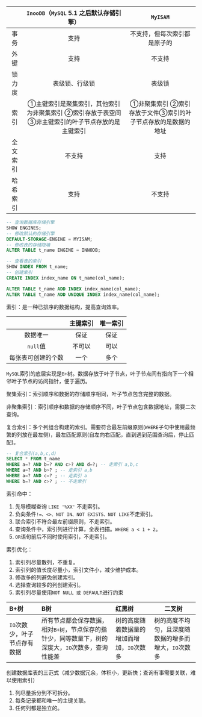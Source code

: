 |          |           `InooDB`（`MySQL` 5.1 之后默认存储引擎）           |                           `MyISAM`                           |
| :------: | :----------------------------------------------------------: | :----------------------------------------------------------: |
|   事务   |                             支持                             |                 不支持，但每次索引都是原子的                 |
|   外键   |                             支持                             |                            不支持                            |
|  锁力度  |                        表级锁、行级锁                        |                            表级锁                            |
|   索引   | ①主键索引是聚集索引，其他索引为非聚集索引 ②索引存放于表空间③非主键索引的叶子节点存放的是主键索引 | ①非聚集索引 ②索引存放于文件③索引的叶子节点存放的是数据的地址 |
| 全文索引 |                            不支持                            |                             支持                             |
| 哈希索引 |                             支持                             |                            不支持                            |

```sql
-- 查询数据库存储引擎
SHOW ENGINES;
-- 修改默认的存储引擎
DEFAULT-STORAGE-ENGINE = MYISAM;
-- 修改表的存储隐墙
ALTER TABLE t_name ENGINE = INNODB;

-- 查看表的索引
SHOW INDEX FROM t_name;
-- 创建索引
CREATE INDEX index_name ON t_name(col_name);

ALTER TABLE t_name ADD INDEX index_name(col_name);
ALTER TABLE t_name ADD UNIQUE INDEX index_name(col_name);
```

索引：是一种已排序的数据结构，提高查询效率。

|                    | 主键索引 | 唯一索引 |
| :----------------: | :------: | :------: |
|      数据唯一      |   保证   |   保证   |
|      `null`值      |  不可以  |   可以   |
| 每张表可创建的个数 |   一个   |   多个   |

`MySQL`索引的底层实现是`B+`树。数据存放于叶子节点，叶子节点间有指向下一个相邻叶子节点的访问指针，便于遍历。

聚集索引：索引顺序和数据的存储顺序相同，叶子节点包含完整的数据。

非聚集索引：索引顺序和数据的存储顺序不同，叶子节点包含数据地址，需要二次查询。

复合索引：多个列组合构建的索引。需要符合最左前缀原则(`WHERE`子句中使用最频繁的列放在最左侧)，最左匹配原则(自左向右匹配，直到遇到范围查询后，停止匹配)。

```sql
-- 复合索引(a,b,c,d)
SELECT * FROM t_name 
WHERE a=? AND b=? AND c>? AND d=?; -- 走索引 a,b,c
WHERE a=? AND b>? ; -- 走索引 a,b
WHERE a=? AND c=? ; -- 走索引 a
WHERE b=? AND c>? ; -- 不走索引
```

索引命中：

1. 先导模糊查询 `LIKE '%XX'` 不走索引。
2. 负向条件`!=、<>、NOT IN、NOT EXISTS、NOT LIKE`不走索引。
3. 联合索引不符合最左前缀原则，不走索引。
4. 查询条件中，索引列进行计算，全表扫描。`WHERE a < 1 + 2`。
5. `OR`语句前后不同时使用索引，不走索引。

索引优化：

1. 索引列尽量散列，不重复。
2. 索引列的值长度尽量小，索引文件小，减少维护成本。
3. 修改多的列避免创建索引。
4. 选择查询较多的列创建索引。
5. 索引列尽量使用`NOT NULL 或 DEFAULT`进行约束

| B+树                         | B树                                                          | 红黑树                                     | 二叉树                                               |
| :--------------------------- | :----------------------------------------------------------- | :----------------------------------------- | ---------------------------------------------------- |
| `IO`次数少，叶子节点存有数据 | 所有节点都会保存数据，相对`B+树`，节点保存的指针少，同等数量下，树的深度大，`IO`次数多，查询性能差 | 树的高度随着数据量的增加而增加，`IO`次数多 | 树的高度不均匀，且深度随数据的增多而增大，`IO`次数多 |

创建数据库表的三范式（减少数据冗余，体积小，更新快；查询有事需要关联，难以使用索引）

1. 列尽量拆分到不可拆分。
2. 每条记录都和唯一的主键关联。
3. 任何列都是独立的。
